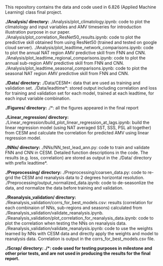 This repository contains the data and code used in 6.826 (Applied Machine Learning) class final project. 

<b>./Analysis/ directory:</b>
./Analysis/plot_climatology.ipynb: code to plot the climatology and input variables and AMV timeseries for introduction illustration purpose in our paper.
./Analysis/plot_correlation_ResNet50_results.ipynb: code to plot the predictive skill obtained from using ResNet50 (trained and tested on google cloud server).
./Analysis/plot_leadtime_network_comparisons.ipynb: code to plot the annual NAT region AMV predictive skill from FNN and CNN.
./Analysis/plot_leadtime_regional_comparisons.ipynb: code to plot the annual sub-region AMV predictive skill from FNN and CNN.
./Analysis/plot_leadtime_seasonal_comparisons.ipynb: code to plot the seasonal NAT region AMV predictive skill from FNN and CNN.


<b>./Data/ directory:</b>
./Data/CESM*: data that are used as training and validation set.
./Data/leadtime*: stored output including correlation and loss for training and validation set for each model, trained at each leadtime, for each input variable combination.


<b>./Figures/ directory:</b>
./*: all the figures appeared in the final report


<b>./Linear_regression/ directory:</b>
./Linear_regression/build_plot_linear_regression_at_lags.ipynb: build the linear regression model (using NAT averaged SST, SSS, PSL all together) from CESM and calculate the correlation for predicted AMV using linear regression model.


<b>./NNs/ directory:</b>
./NNs/NN_test_lead_ann.py: code to train and validate FNN and CNN in CESM. Detailed function descriptions in the code. The results (e.g. loss, correlation) are stored as output in the ./Data/ directory with prefix leadtime*.


<b>./Preprocessing/ directory: </b>
./Preprocessing/coarsen_data.py: code to re-grid the CESM and reanalysis data to 2 degrees horizontal resolution.
./Preprocessing/output_normalized_data.ipynb: code to de-seasonlize the data, and normalize the data before training and validation. 


<b>./Reanalysis_validation/ directory:</b>
./Reanalysis_validation/corrs_for_best_models.csv: results (correlation for each combinaion of NNs, sub-regions and seasons) calculated from ./Reanalysis_validation/validate_reanalysis.ipynb.
./Reanalysis_validation/plot_correlation_for_reanalysis_data.ipynb: code to plot the correlation when testing the NNs on reanalysis data.
./Reanalysis_validation/validate_reanalysis.ipynb: code to use the weights learned by NNs with CESM data and directly apply the weights and model to reanalysis data. Correlation is output in the corrs_for_best_models.csv file.


<b>./Scrap/ directory:
./*: code used for testing purposes in milestone and other prior tests, and are not used in producing the results for the final report.


